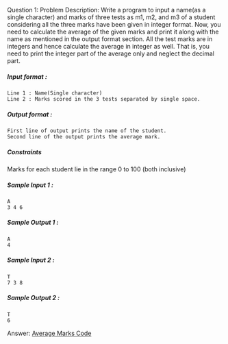Question 1: Problem Description: Write a program to input a name(as a single character) and marks of three tests as m1, m2, and m3 of a student considering all the three marks 
have been given in integer format. Now, you need to calculate the average of the given marks and print it along with the name as mentioned in the output format section. All the 
test marks are in integers and hence calculate the average in integer as well. That is, you need to print the integer part of the average only and neglect the decimal part.

##### Input format :
    Line 1 : Name(Single character)
    Line 2 : Marks scored in the 3 tests separated by single space. 

##### Output format : 
    First line of output prints the name of the student.
    Second line of the output prints the average mark.

##### Constraints 
Marks for each student lie in the range 0 to 100 (both inclusive)
##### Sample Input 1 : 
    A
    3 4 6

##### Sample Output 1 : 
    A
    4

##### Sample Input 2 : 
    T
    7 3 8

##### Sample Output 2 : 
    T
    6
Answer: [Average Marks Code](https://github.com/tovinayak/Java/blob/eda2b35430fcf5342122a47fcfb6eb89b979d32e/Lecture%202:%20Getting%20Started%20with%20Java/AverageMarks.java)
